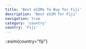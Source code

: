 ```yaml
---
title: 'Best eSIMs To Buy for Fiji'
description: 'Best eSIM for Fiji'
navigation: true
category: 'country'
country: 'Fiji'
---
```


::esim{country="fiji"}
